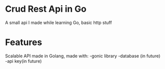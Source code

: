 # Crud Rest Api in Go
A small api I made while learning Go, basic http stuff
# Features
Scalable API made in Golang, made with:
-gonic library
-database (in future)
-api key(in future) 

